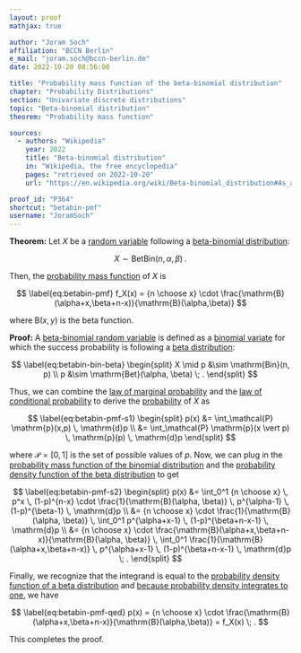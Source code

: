 ```yaml
---
layout: proof
mathjax: true

author: "Joram Soch"
affiliation: "BCCN Berlin"
e_mail: "joram.soch@bccn-berlin.de"
date: 2022-10-20 08:56:00

title: "Probability mass function of the beta-binomial distribution"
chapter: "Probability Distributions"
section: "Univariate discrete distributions"
topic: "Beta-binomial distribution"
theorem: "Probability mass function"

sources:
  - authors: "Wikipedia"
    year: 2022
    title: "Beta-binomial distribution"
    in: "Wikipedia, the free encyclopedia"
    pages: "retrieved on 2022-10-20"
    url: "https://en.wikipedia.org/wiki/Beta-binomial_distribution#As_a_compound_distribution"

proof_id: "P364"
shortcut: "betabin-pmf"
username: "JoramSoch"
---
```



**Theorem:** Let $X$ be a [random variable](/D/rvar) following a [beta-binomial distribution](/D/betabin):

$$ \label{eq:betabin}
X \sim \mathrm{BetBin}(n,\alpha,\beta) \; .
$$

Then, the [probability mass function](/D/pmf) of $X$ is

$$ \label{eq:betabin-pmf}
f_X(x) = {n \choose x} \cdot \frac{\mathrm{B}(\alpha+x,\beta+n-x)}{\mathrm{B}(\alpha,\beta)}
$$

where $\mathrm{B}(x,y)$ is the beta function.


**Proof:** A [beta-binomial random variable](/D/betabin) is defined as a [binomial variate](/D/bin) for which the success probability is following a [beta distribution](/D/beta):

$$ \label{eq:betabin-bin-beta}
\begin{split}
X \mid p &\sim \mathrm{Bin}(n, p) \\
p &\sim \mathrm{Bet}(\alpha, \beta) \; .
\end{split}
$$

Thus, we can combine the [law of marginal probability](/D/prob-marg) and the [law of conditional probability](/D/prob-cond) to derive the [probability](/D/prob) of $X$ as

$$ \label{eq:betabin-pmf-s1}
\begin{split}
p(x) &= \int_\mathcal{P} \mathrm{p}(x,p) \, \mathrm{d}p \\
&= \int_\mathcal{P} \mathrm{p}(x \vert p) \, \mathrm{p}(p) \, \mathrm{d}p
\end{split}
$$

where $\mathcal{P} = [0,1]$ is the set of possible values of $p$. Now, we can plug in the [probability mass function of the binomial distribution](/P/bin-pmf) and the [probability density function of the beta distribution](/P/beta-pdf) to get

$$ \label{eq:betabin-pmf-s2}
\begin{split}
p(x) &= \int_0^1 {n \choose x} \, p^x \, (1-p)^{n-x} \cdot \frac{1}{\mathrm{B}(\alpha, \beta)} \, p^{\alpha-1} \, (1-p)^{\beta-1} \, \mathrm{d}p \\
&= {n \choose x} \cdot \frac{1}{\mathrm{B}(\alpha, \beta)} \, \int_0^1 p^{\alpha+x-1} \, (1-p)^{\beta+n-x-1} \, \mathrm{d}p \\
&= {n \choose x} \cdot \frac{\mathrm{B}(\alpha+x,\beta+n-x)}{\mathrm{B}(\alpha, \beta)} \, \int_0^1 \frac{1}{\mathrm{B}(\alpha+x,\beta+n-x)} \, p^{\alpha+x-1} \, (1-p)^{\beta+n-x-1} \, \mathrm{d}p \; .
\end{split}
$$

Finally, we recognize that the integrand is equal to the [probability density function of a beta distribution](/P/beta-pdf) and [because probability density integrates to one](/D/pdf), we have

$$ \label{eq:betabin-pmf-qed}
p(x) = {n \choose x} \cdot \frac{\mathrm{B}(\alpha+x,\beta+n-x)}{\mathrm{B}(\alpha,\beta)} = f_X(x) \; .
$$

This completes the proof.